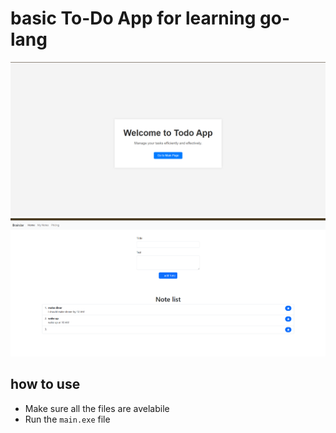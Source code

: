 # basic To-Do App for learning go-lang

![home page](./homePage.png)
![main page](./mainPage.png)

## how to use 
- Make sure all the files are avelabile 
- Run the ```main.exe``` file